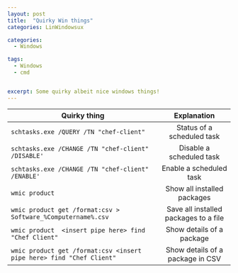 ```yaml
---
layout: post
title:  "Quirky Win things"
categories: LinWindowsux

categories:
  - Windows

tags:
  - Windows
  - cmd


excerpt: Some quirky albeit nice windows things!
---
```


| Quirky thing        | Explanation  |
| ------------- |:-------------:|
| `schtasks.exe /QUERY /TN "chef-client"`      | Status of a scheduled task  |
| `schtasks.exe /CHANGE /TN "chef-client" /DISABLE'`      | Disable a scheduled task  |
| `schtasks.exe /CHANGE /TN "chef-client" /ENABLE'`      | Enable a scheduled task  |
| `wmic product`     | Show all installed packages  |
| `wmic product get /format:csv > Software_%Computername%.csv`     | Save all installed packages to a file  |
| `wmic product  <insert pipe here> find "Chef Client"`      | Show details of a package  |
| `wmic product get /format:csv <insert pipe here> find "Chef Client"`      | Show details of a package in CSV  |

